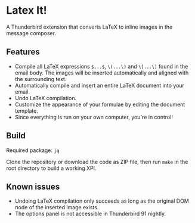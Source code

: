 # Latex It!

A Thunderbird extension that converts LaTeX to inline images in the message
composer.

## Features

- Compile all LaTeX expressions `$...$`, `\(...\)` and `\[...\]` found in the
  email body. The images will be inserted automatically and aligned with the
  surrounding text.
- Automatically compile and insert an entire LaTeX document into your email.
- Undo LaTeX compilation.
- Customize the appearance of your formulae by editing the document template.
- Since everything is run on your own computer, you're in control!

## Build

Required package: `jq`

Clone the repository or download the code as ZIP file, then run `make` in
the root directory to build a working XPI.

## Known issues

- Undoing LaTeX compilation only succeeds as long as the original DOM node of
  the inserted image exists.
- The options panel is not accessible in Thunderbird 91 nightly.
